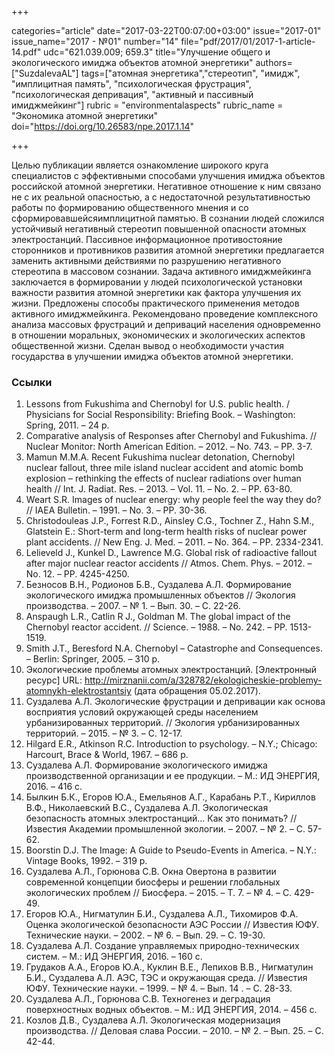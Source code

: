 +++

categories="article"
date="2017-03-22T00:07:00+03:00"
issue="2017-01"
issue_name="2017 - №01"
number="14"
file="pdf/2017/01/2017-1-article-14.pdf"
udc="621.039.009; 659.3"
title="Улучшение общего и экологического имиджа объектов атомной энергетики"
authors=["SuzdalevaAL"]
tags=["атомная энергетика","стереотип", "имидж", "имплицитная память", "психологическая фрустрация", "психологическая депривация", "активный и пассивный имиджмейкинг"]
rubric = "environmentalaspects"
rubric_name = "Экономика атомной энергетики"
doi="https://doi.org/10.26583/npe.2017.1.14"

+++

Целью публикации является ознакомление широкого круга специалистов с эффективными способами улучшения имиджа объектов российской атомной энергетики. Негативное отношение к ним связано не с их реальной опасностью, а с недостаточной результативностью работы по формированию общественного мнения и со сформировавшейсяимплицитной памятью. В сознании людей сложился устойчивый негативный стереотип повышенной опасности атомных электростанций. Пассивное информационное противостояние сторонников и противников развития атомной энергетики предлагается заменить активными действиями по разрушению негативного стереотипа в массовом сознании. Задача активного имиджмейкинга заключается в формировании у людей психологической установки важности развития атомной энергетики как фактора улучшения их жизни. Предложены способы практического применения методов активного имиджмейкинга. Рекомендовано проведение комплексного анализа массовых фрустраций и деприваций населения одновременно в отношении моральных, экономических и экологических аспектов общественной жизни. Сделан вывод о необходимости участия государства в улучшении имиджа объектов атомной энергетики.

### Ссылки

1. Lessons from Fukushima and Chernobyl for U.S. public health. / Physicians for Social Responsibility: Briefing Book. – Washington: Spring, 2011. – 24 р.
2. Comparative analysis of Responses after Chernobyl and Fukushima. // Nuclear Monitor: North American Edition. – 2012. – No. 743. – PP. 3-7.
3. Mamun M.M.A. Recent Fukushima nuclear detonation, Chernobyl nuclear fallout, three mile island nuclear accident and atomic bomb explosion – rethinking the effects of nuclear radiations over human health // Int. J. Radiat. Res. – 2013. – Vol. 11. – No. 2. – PP. 63-80.
4. Weart S.R. Images of nuclear energy: why people feel the way they do? // IAEA Bulletin. – 1991. – No. 3. – PP. 30-36.
5. Christodouleas J.P., Forrest R.D., Ainsley C.G., Tochner Z., Hahn S.M., Glatstein E.: Short-term and long-term health risks of nuclear power plant accidents. // New Eng. J. Med. – 2011. – No. 364. – PР. 2334-2341.
6. Lelieveld J., Kunkel D., Lawrence M.G. Global risk of radioactive fallout after major nuclear reactor accidents // Atmos. Chem. Phys. – 2012. – No. 12. – PP. 4245-4250.
7. Безносов В.Н., Родионов Б.В., Суздалева А.Л. Формирование экологического имиджа промышленных объектов // Экология производства. – 2007. – № 1. – Вып. 30. – С. 22-26.
8. Anspaugh L.R., Catlin R J., Goldman M. The global impact of the Chernobyl reactor accident. // Science. – 1988. – No. 242. – PP. 1513-1519.
9. Smith J.T., Beresford N.A. Chernobyl – Catastrophe and Consequences. – Berlin: Springer, 2005. – 310 р.
10. Экологические проблемы атомных электростанций. [Электронный ресурс] URL: http://mirznanii.com/a/328782/ekologicheskie-problemy-atomnykh-elektrostantsiy (дата обращения 05.02.2017).
11. Суздалева А.Л. Экологические фрустрации и депривации как основа восприятия условий окружающей среды населением урбанизированных территорий. // Экология урбанизированных территорий. – 2015. – № 3. – С. 12-17.
12. Hilgard E.R., Atkinson R.C. Introduction to psychology. – N.Y.; Chicago: Harcourt, Brace & World, 1967. – 686 p.
13. Суздалева А.Л. Формирование экологического имиджа производственной организации и ее продукции. – М.: ИД ЭНЕРГИЯ, 2016. – 416 с.
14. Былкин Б.К., Егоров Ю.А., Емельянов А.Г., Карабань Р.Т., Кириллов В.Ф., Николаевский В.С., Суздалева А.Л. Экологическая безопасность атомных электростанций... Как это понимать? // Известия Академии промышленной экологии. – 2007. – № 2. – С. 57-62.
15. Boorstin D.J. The Image: A Guide to Pseudo-Events in America. – N.Y.: Vintage Books, 1992. – 319 p.
16. Суздалева А.Л., Горюнова С.В. Окна Овертона в развитии современной концепции биосферы и решении глобальных экологических проблем // Биосфера. – 2015. – Т. 7. – № 4. – С. 429-49.
17. Егоров Ю.А., Нигматулин Б.И., Суздалева А.Л., Тихомиров Ф.А. Оценка экологической безопасности АЭС России // Известия ЮФУ. Технические науки. – 2002. – № 6. – Вып. 29. – С. 19-30.
18. Суздалева А.Л. Создание управляемых природно-технических систем. – М.: ИД ЭНЕРГИЯ, 2016. – 160 с.
19. Грудаков А.А., Егоров Ю.А., Куклин В.Е., Лепихов В.В., Нигматулин Б.И., Суздалева А.Л. АЭС, ТЭС и окружающая среда. // Известия ЮФУ. Технические науки. – 1999. – № 4. – Вып. 14 . – С. 28-33.
20. Суздалева А.Л., Горюнова С.В. Техногенез и деградация поверхностных водных объектов. – М.: ИД ЭНЕРГИЯ, 2014. – 456 с.
21. Козлов Д.В., Суздалева А.Л. Экологическая модернизация производства. // Деловая слава России. – 2010. – № 2. – Вып. 25. – С. 42-44.